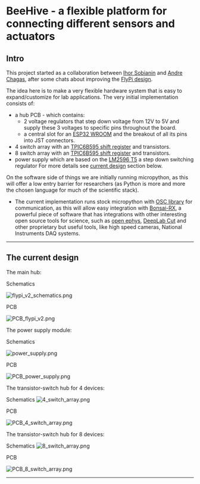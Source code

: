 # BeeHive - a flexible platform for connecting different sensors and actuators

## Intro
This project started as a collaboration between [Ihor Sobianin](https://github.com/isobianin/) and [Andre Chagas](https://github.com/amchagas/), after some chats about improving the [FlyPi design](https://github.com/amchagas/flypi). 


The idea here is to make a very flexible hardware system that is easy to expand/customize for lab applications. The very initial implementation consists of:
- a hub PCB - which contains:
   -  2 voltage regulators that step down voltage from 12V to 5V and supply these 3 voltages to specific pins throughout the board.
   -  a central slot for an [ESP32 WROOM](https://www.espressif.com/sites/default/files/documentation/esp32-wroom-32_datasheet_en.pdf) and the breakout of all its pins into JST connectors.
-  4 switch array with an [TPIC6B595 shift register](https://www.ti.com/lit/ds/symlink/tpic6b595.pdf) and transistors.
-  8 switch array with an [TPIC6B595 shift register](https://www.ti.com/lit/ds/symlink/tpic6b595.pdf) and transistors.
-  power supply which are based on the [LM2596 T5](https://www.ti.com/lit/ds/symlink/lm2596.pdf) a step down switching regulator
For more details see [current design](#the-current-design) section below.  

On the software side of things we are initially running micropython, as this will offer a low entry barrier for researchers (as Python is more and more the chosen language for much of the scientific stack).
- The current implementation runs stock micropython with [OSC library](https://github.com/SpotlightKid/micropython-osc) for communication, as this will allow easy integration with [Bonsai-RX](https://bonsai-rx.org/), a powerful piece of software that has integrations with other interesting open source tools for science, such as [open ephys](https://open-ephys.org/), [DeepLab Cut](http://www.mousemotorlab.org/deeplabcut) and other proprietary but useful tools, like high speed cameras, National Instruments DAQ systems. 

---

## The current design

The main hub:

Schematics

![flypi_v2_schematics.png](https://github.com/isobianin/BeeHive/blob/master/hardware/hub_PCB/flypi_v2_schematics.png)

PCB

![PCB_flypi_v2.png](https://github.com/isobianin/BeeHive/blob/master/hardware/hub_PCB/PCB_flypi_v2.png)

The power supply module:

Schematics

![power_supply.png](https://github.com/isobianin/BeeHive/blob/master/hardware/power_supply/power_supply.png)

PCB

![PCB_power_supply.png](https://github.com/isobianin/BeeHive/blob/master/hardware/power_supply/PCB_power_supply.png)

The transistor-switch hub for 4 devices:

Schematics ![4_switch_array.png](https://github.com/isobianin/BeeHive/blob/master/hardware/4_switch_array/4_switch_array.png)

PCB

![PCB_4_switch_array.png](https://github.com/isobianin/BeeHive/blob/master/hardware/4_switch_array/PCB_4_switch_array.png)

The transistor-switch hub for 8 devices:

Schematics ![8_switch_array.png](https://github.com/isobianin/BeeHive/blob/master/hardware/8_switch_array/8_switch_array.png)

PCB

![PCB_8_switch_array.png](https://github.com/isobianin/BeeHive/blob/master/hardware/8_switch_array/PCB_8_switch_array.png)

---
